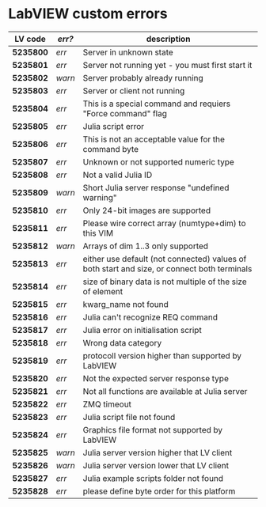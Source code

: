# LabVIEW custom errors
LV code | _err?_ | description
------------ | ------------- | -------------
**5235800** | _err_ | Server in unknown state
**5235801** | _err_ | Server not running yet - you must first start it
**5235802** | _warn_ | Server probably already running
**5235803** | _err_ | Server or client not running
**5235804** | _err_ | This is a special command and requiers "Force command" flag
**5235805** | _err_ | Julia script error
**5235806** | _err_ | This is not an acceptable value for the command byte
**5235807** | _err_ | Unknown or not supported numeric type
**5235808** | _err_ | Not a valid Julia ID
**5235809** | _warn_ | Short Julia server response "undefined warning"
**5235810** | _err_ | Only 24-bit images are supported
**5235811** | _err_ | Please wire correct array (numtype+dim) to this VIM
**5235812** | _warn_ | Arrays of dim 1..3 only supported
**5235813** | _err_ | either use default (not connected) values of both start and size, or connect both terminals
**5235814** | _err_ | size of binary data is not multiple of the size of element
**5235815** | _err_ | kwarg_name not found
**5235816** | _err_ | Julia can't recognize REQ command
**5235817** | _err_ | Julia error on initialisation script
**5235818** | _err_ | Wrong data category
**5235819** | _err_ | protocoll version higher than supported by LabVIEW
**5235820** | _err_ | Not the expected server response type
**5235821** | _err_ | Not all functions are available at Julia server
**5235822** | _err_ | ZMQ timeout
**5235823** | _err_ | Julia script file not found
**5235824** | _err_ | Graphics file format not supported by LabVIEW
**5235825** | _warn_ | Julia server version higher that LV client
**5235826** | _warn_ | Julia server version lower that LV client
**5235827** | _err_ | Julia example scripts folder not found
**5235828** | _err_ | please define byte order for this platform 

